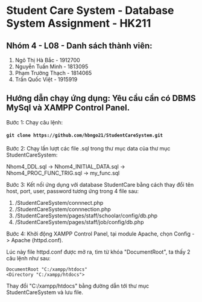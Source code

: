 # Student Care System - Database System Assignment - HK211
## Nhóm 4 - L08 - Danh sách thành viên:
1. Ngô Thị Hà Bắc - 1912700
2. Nguyễn Tuấn Minh - 1813095
3. Phạm Trường Thạch - 1814065
4. Trần Quốc Việt - 1915919

## Hướng dẫn chạy ứng dụng: Yêu cầu cần có DBMS MySql và XAMPP Control Panel.
Bước 1: Chạy câu lệnh:
#### `git clone https://github.com/hbngo21/StudentCareSystem.git`
Bước 2: Chạy lần lượt các file .sql trong thư mục data của thư mục StudentCareSystem: 

Nhom4_DDL.sql -> Nhom4_INITIAL_DATA.sql -> Nhom4_PROC_FUNC_TRIG.sql -> my_func.sql

Bước 3: Kết nối ứng dụng với database StudentCare bằng cách thay đổi tên host, port, user, password tương ứng trong 4 file sau:
  1. /StudentCareSystem/connnect.php
  2. /StudentCareSystem/connnection.php
  3. /StudentCareSystem/pages/staff/schoolar/config/db.php
  4. /StudentCareSystem/pages/staff/job/config/db.php

Bước 4: Khởi động XAMPP Control Panel, tại module Apache, chọn Config -> Apache (httpd.conf).

Lúc này file httpd.conf được mở ra, tìm từ khóa "DocumentRoot", ta thấy 2 câu lệnh như sau: 

`DocumentRoot "C:/xampp/htdocs"`<br/>
`<Directory "C:/xampp/htdocs">`

Thay đổi "C:/xampp/htdocs" bằng đường dẫn tới thư mục StudentCareSystem và lưu file.




